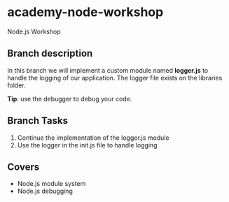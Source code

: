 # academy-node-workshop

Node.js Workshop

## Branch description

In this branch we will implement a custom module named **logger.js** to handle the logging
of our application. The logger file exists on the libraries folder.

__Tip__: use the debugger to debug your code.

## Branch Tasks

1. Continue the implementation of the logger.js module
2. Use the logger in the init.js file to handle logging

## Covers

- Node.js module system
- Node.js debugging
